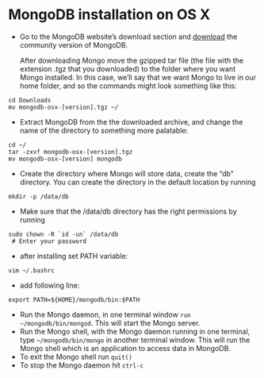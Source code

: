 # MongoDB installation on OS X
  * Go to the MongoDB website’s download section and [download](https://www.mongodb.com/download-center#community) the community version of MongoDB.
  
    After downloading Mongo move the gzipped tar file (the file with the extension .tgz that you downloaded) to the folder where you want Mongo installed. In this case, we’ll say that we want Mongo to live in our home folder, and so the commands might look something like this:
   ```
   cd Downloads
   mv mongodb-osx-[version].tgz ~/
  ```
  * Extract MongoDB from the the downloaded archive, and change the name of the directory to something more palatable:
  
  ```
  cd ~/
  tar -zxvf mongodb-osx-[version].tgz
  mv mongodb-osx-[version] mongodb
  ```
  * Create the directory where Mongo will store data, create the “db” directory. You can create the directory in the default location by running
  
  ```
  mkdir -p /data/db
  ```
  
  * Make sure that the /data/db directory has the right permissions by running
    
  ```
  sudo chown -R `id -un` /data/db
   # Enter your password
   ```
   
  * after installing set PATH variable:
    
  ```
  vim ~/.bashrc
  ```
    
  * add following line:
    
  ```
  export PATH=${HOME}/mongodb/bin:$PATH
  ```
  
  * Run the Mongo daemon, in one terminal window `run ~/mongodb/bin/mongod`. This will start the Mongo server.
  * Run the Mongo shell, with the Mongo daemon running in one terminal, type `~/mongodb/bin/mongo` in another terminal window. This will run the Mongo shell which is an application to access data in MongoDB.
  * To exit the Mongo shell run `quit()`
  * To stop the Mongo daemon hit `ctrl-c`